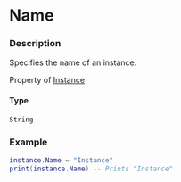 # Name
### Description
Specifies the name of an instance.

Property of [Instance](/classes/Instance/)

#### Type
```String```

### Example
```lua
instance.Name = "Instance"
print(instance.Name) -- Prints "Instance"
```
